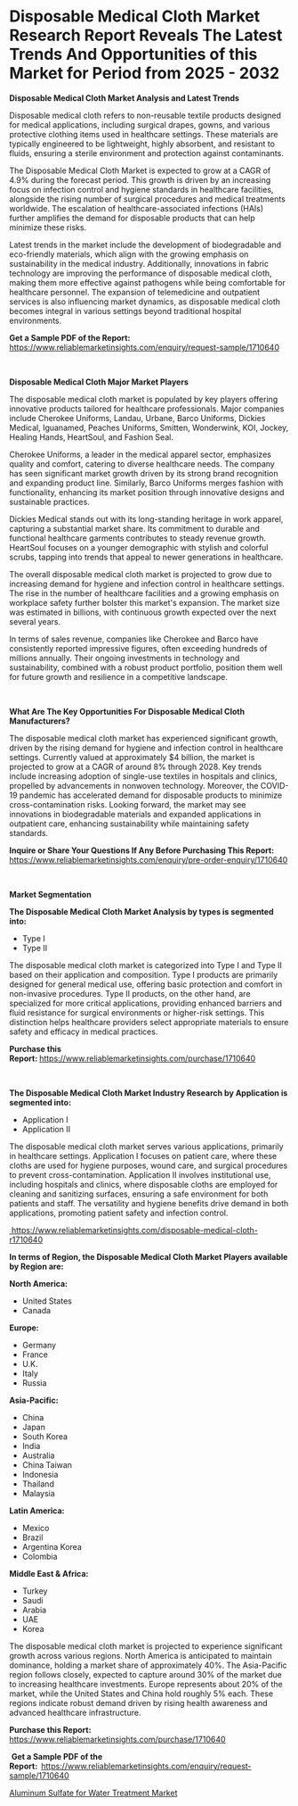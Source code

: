 <p><h1>Disposable Medical Cloth Market Research Report Reveals The Latest Trends And Opportunities of this Market for Period from 2025 - 2032</h1></p><p><strong>Disposable Medical Cloth Market Analysis and Latest Trends</strong></p>
<p><p>Disposable medical cloth refers to non-reusable textile products designed for medical applications, including surgical drapes, gowns, and various protective clothing items used in healthcare settings. These materials are typically engineered to be lightweight, highly absorbent, and resistant to fluids, ensuring a sterile environment and protection against contaminants.</p><p>The Disposable Medical Cloth Market is expected to grow at a CAGR of 4.9% during the forecast period. This growth is driven by an increasing focus on infection control and hygiene standards in healthcare facilities, alongside the rising number of surgical procedures and medical treatments worldwide. The escalation of healthcare-associated infections (HAIs) further amplifies the demand for disposable products that can help minimize these risks.</p><p>Latest trends in the market include the development of biodegradable and eco-friendly materials, which align with the growing emphasis on sustainability in the medical industry. Additionally, innovations in fabric technology are improving the performance of disposable medical cloth, making them more effective against pathogens while being comfortable for healthcare personnel. The expansion of telemedicine and outpatient services is also influencing market dynamics, as disposable medical cloth becomes integral in various settings beyond traditional hospital environments.</p></p>
<p><strong>Get a Sample PDF of the Report:&nbsp;</strong> <a href="https://www.reliablemarketinsights.com/enquiry/request-sample/1710640?utm_campaign=2183&utm_medium=2&utm_source=Github&utm_content=ia&utm_term=27032025&utm_id=disposable-medical-cloth">https://www.reliablemarketinsights.com/enquiry/request-sample/1710640</a></p>
<p>&nbsp;</p>
<p><strong>Disposable Medical Cloth Major Market Players</strong></p>
<p><p>The disposable medical cloth market is populated by key players offering innovative products tailored for healthcare professionals. Major companies include Cherokee Uniforms, Landau, Urbane, Barco Uniforms, Dickies Medical, Iguanamed, Peaches Uniforms, Smitten, Wonderwink, KOI, Jockey, Healing Hands, HeartSoul, and Fashion Seal.</p><p>Cherokee Uniforms, a leader in the medical apparel sector, emphasizes quality and comfort, catering to diverse healthcare needs. The company has seen significant market growth driven by its strong brand recognition and expanding product line. Similarly, Barco Uniforms merges fashion with functionality, enhancing its market position through innovative designs and sustainable practices.</p><p>Dickies Medical stands out with its long-standing heritage in work apparel, capturing a substantial market share. Its commitment to durable and functional healthcare garments contributes to steady revenue growth. HeartSoul focuses on a younger demographic with stylish and colorful scrubs, tapping into trends that appeal to newer generations in healthcare.</p><p>The overall disposable medical cloth market is projected to grow due to increasing demand for hygiene and infection control in healthcare settings. The rise in the number of healthcare facilities and a growing emphasis on workplace safety further bolster this market's expansion. The market size was estimated in billions, with continuous growth expected over the next several years.</p><p>In terms of sales revenue, companies like Cherokee and Barco have consistently reported impressive figures, often exceeding hundreds of millions annually. Their ongoing investments in technology and sustainability, combined with a robust product portfolio, position them well for future growth and resilience in a competitive landscape.</p></p>
<p>&nbsp;</p>
<p><strong>What Are The Key Opportunities For Disposable Medical Cloth Manufacturers?</strong></p>
<p><p>The disposable medical cloth market has experienced significant growth, driven by the rising demand for hygiene and infection control in healthcare settings. Currently valued at approximately $4 billion, the market is projected to grow at a CAGR of around 8% through 2028. Key trends include increasing adoption of single-use textiles in hospitals and clinics, propelled by advancements in nonwoven technology. Moreover, the COVID-19 pandemic has accelerated demand for disposable products to minimize cross-contamination risks. Looking forward, the market may see innovations in biodegradable materials and expanded applications in outpatient care, enhancing sustainability while maintaining safety standards.</p></p>
<p><strong>Inquire or Share Your Questions If Any Before Purchasing This Report:</strong> <a href="https://www.reliablemarketinsights.com/enquiry/pre-order-enquiry/1710640?utm_campaign=2183&utm_medium=2&utm_source=Github&utm_content=ia&utm_term=27032025&utm_id=disposable-medical-cloth">https://www.reliablemarketinsights.com/enquiry/pre-order-enquiry/1710640</a></p>
<p>&nbsp;</p>
<p><strong>Market Segmentation</strong></p>
<p><strong>The Disposable Medical Cloth Market Analysis by types is segmented into:</strong></p>
<p><ul><li>Type I</li><li>Type II</li></ul></p>
<p><p>The disposable medical cloth market is categorized into Type I and Type II based on their application and composition. Type I products are primarily designed for general medical use, offering basic protection and comfort in non-invasive procedures. Type II products, on the other hand, are specialized for more critical applications, providing enhanced barriers and fluid resistance for surgical environments or higher-risk settings. This distinction helps healthcare providers select appropriate materials to ensure safety and efficacy in medical practices.</p></p>
<p><strong>Purchase this Report:&nbsp;</strong><a href="https://www.reliablemarketinsights.com/purchase/1710640?utm_campaign=2183&utm_medium=2&utm_source=Github&utm_content=ia&utm_term=27032025&utm_id=disposable-medical-cloth">https://www.reliablemarketinsights.com/purchase/1710640</a></p>
<p>&nbsp;</p>
<p><strong>The Disposable Medical Cloth Market Industry Research by Application is segmented into:</strong></p>
<p><ul><li>Application I</li><li>Application II</li></ul></p>
<p><p>The disposable medical cloth market serves various applications, primarily in healthcare settings. Application I focuses on patient care, where these cloths are used for hygiene purposes, wound care, and surgical procedures to prevent cross-contamination. Application II involves institutional use, including hospitals and clinics, where disposable cloths are employed for cleaning and sanitizing surfaces, ensuring a safe environment for both patients and staff. The versatility and hygiene benefits drive demand in both applications, promoting patient safety and infection control.</p></p>
<p><a href="https://www.reliablemarketinsights.com/disposable-medical-cloth-r1710640?utm_campaign=2183&utm_medium=2&utm_source=Github&utm_content=ia&utm_term=27032025&utm_id=disposable-medical-cloth">&nbsp;https://www.reliablemarketinsights.com/disposable-medical-cloth-r1710640</a></p>
<p><strong>In terms of Region, the Disposable Medical Cloth Market Players available by Region are:</strong></p>
<p>
    <p> <strong> North America: </strong>
        <ul>
            <li>United States</li>
            <li>Canada</li>
        </ul>
        </p> 
    <p> <strong> Europe: </strong>
        <ul>
            <li>Germany</li>
            <li>France</li>
            <li>U.K.</li>
            <li>Italy</li>
            <li>Russia</li>
        </ul>
        </p> 
    <p> <strong> Asia-Pacific: </strong>
        <ul>
            <li>China</li>
            <li>Japan</li>
            <li>South Korea</li>
            <li>India</li>
            <li>Australia</li>
            <li>China Taiwan</li>
            <li>Indonesia</li>
            <li>Thailand</li>
            <li>Malaysia</li>
        </ul>
        </p> 
    <p> <strong> Latin America: </strong>
        <ul>
            <li>Mexico</li>
            <li>Brazil</li>
            <li>Argentina Korea</li>
            <li>Colombia</li>
        </ul>
        </p> 
    <p> <strong> Middle East & Africa: </strong>
        <ul>
            <li>Turkey</li>
            <li>Saudi</li>
            <li>Arabia</li>
            <li>UAE</li>
            <li>Korea</li>
        </ul>
    </p>
    </p>
<p><p>The disposable medical cloth market is projected to experience significant growth across various regions. North America is anticipated to maintain dominance, holding a market share of approximately 40%. The Asia-Pacific region follows closely, expected to capture around 30% of the market due to increasing healthcare investments. Europe represents about 20% of the market, while the United States and China hold roughly 5% each. These regions indicate robust demand driven by rising health awareness and advanced healthcare infrastructure.</p></p>
<p><strong>Purchase this Report: </strong><a href="https://www.reliablemarketinsights.com/purchase/1710640?utm_campaign=2183&utm_medium=2&utm_source=Github&utm_content=ia&utm_term=27032025&utm_id=disposable-medical-cloth">https://www.reliablemarketinsights.com/purchase/1710640</a></p>
<p>&nbsp;<strong>Get a Sample PDF of the Report:&nbsp;&nbsp;</strong><a href="https://www.reliablemarketinsights.com/enquiry/request-sample/1710640?utm_campaign=2183&utm_medium=2&utm_source=Github&utm_content=ia&utm_term=27032025&utm_id=disposable-medical-cloth">https://www.reliablemarketinsights.com/enquiry/request-sample/1710640</a></p>
<p><strong></strong></p>
<p><p><a href="https://github.com/baheraennika/Market-Research-Report-List-1/blob/main/aluminum-sulfate-for-water-treatment-market.md?utm_campaign=2183&utm_medium=2&utm_source=Github&utm_content=ia&utm_term=27032025&utm_id=disposable-medical-cloth">Aluminum Sulfate for Water Treatment Market</a></p></p>